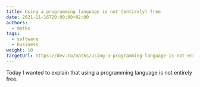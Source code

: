 ```yaml
---
title: Using a programming language is not (entirely) free
date: 2021-11-16T20:00:00+02:00
authors:
  - matks
tags:
  - software
  - business
weight: 10
TargetUrl: https://dev.to/matks/using-a-programming-language-is-not-entirely-free-5755
---
```


Today I wanted to explain that using a programming language is not entirely free.

<!--more-->